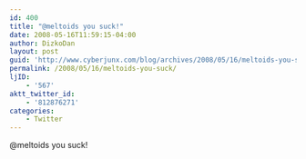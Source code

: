 ```yaml
---
id: 400
title: "@meltoids you suck!"
date: 2008-05-16T11:59:15-04:00
author: DizkoDan
layout: post
guid: 'http://www.cyberjunx.com/blog/archives/2008/05/16/meltoids-you-suck/'
permalink: /2008/05/16/meltoids-you-suck/
ljID:
    - '567'
aktt_twitter_id:
    - '812876271'
categories:
    - Twitter
---
```


@meltoids you suck!